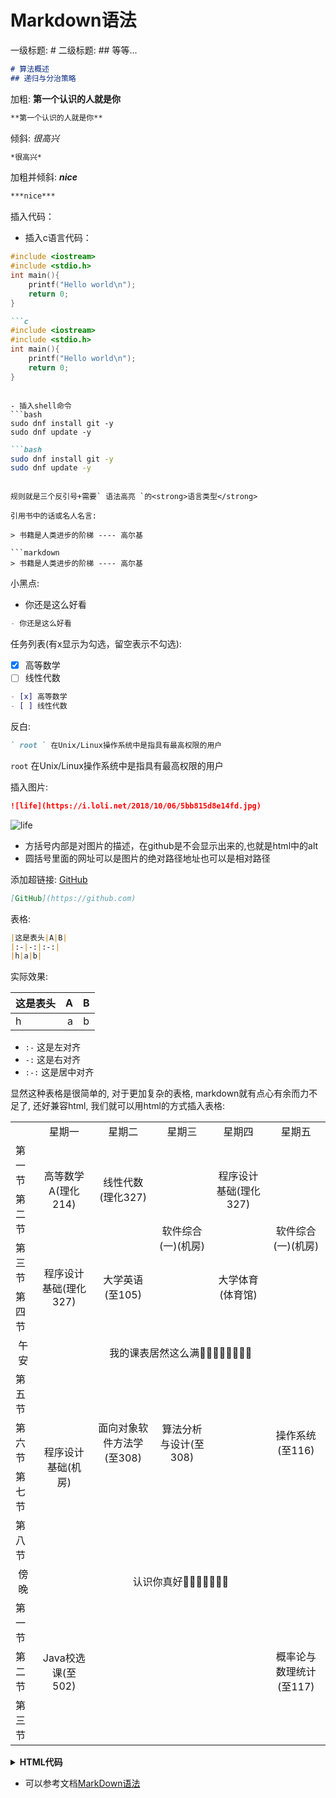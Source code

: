 <!-- TITLE: MarkDown语法 -->
<!-- SUBTITLE: A quick summary of MarkDown语法 -->

# Markdown语法
一级标题: #
二级标题: ##
等等...

```markdown
# 算法概述
## 递归与分治策略
```

加粗: **第一个认识的人就是你**
```markdown
**第一个认识的人就是你**
```
倾斜: *很高兴*
```markdown
*很高兴*
```
加粗并倾斜: ***nice***
```markdown
***nice***
```
插入代码：
- 插入c语言代码：
```c
#include <iostream>
#include <stdio.h>
int main(){
    printf("Hello world\n");
    return 0;
}
```

```markdown
```c
#include <iostream>
#include <stdio.h>
int main(){
    printf("Hello world\n");
    return 0;
}
```   
```

- 插入shell命令
```bash
sudo dnf install git -y
sudo dnf update -y
```

```markdown
```bash
sudo dnf install git -y
sudo dnf update -y
```     
```

规则就是三个反引号+需要` 语法高亮 `的<strong>语言类型</strong>

引用书中的话或名人名言:

> 书籍是人类进步的阶梯 ---- 高尔基

```markdown
> 书籍是人类进步的阶梯 ---- 高尔基
```

小黑点:

- 你还是这么好看

```markdown
- 你还是这么好看
```

任务列表(有x显示为勾选，留空表示不勾选):
- [x] 高等数学
- [ ] 线性代数

```markdown
- [x] 高等数学
- [ ] 线性代数
```

反白:

```markdown
` root ` 在Unix/Linux操作系统中是指具有最高权限的用户
```

` root ` 在Unix/Linux操作系统中是指具有最高权限的用户

插入图片:
```markdown
![life](https://i.loli.net/2018/10/06/5bb815d8e14fd.jpg)
```

![life](https://i.loli.net/2018/10/06/5bb815d8e14fd.jpg)

- 方括号内部是对图片的描述，在github是不会显示出来的,也就是html中的alt
- 圆括号里面的网址可以是图片的绝对路径地址也可以是相对路径

添加超链接:
[GitHub](https://github.com)
```markdown
[GitHub](https://github.com)
```
表格:

```markdown
|这是表头|A|B|
|:-|-:|:-:|
|h|a|b|
```
实际效果:

|这是表头|A|B|
|:-|-:|:-:|
|h|a|b|

- ` :- ` 这是左对齐
- ` -: ` 这是右对齐
- ` :-: ` 这是居中对齐

显然这种表格是很简单的, 对于更加复杂的表格, markdown就有点心有余而力不足了, 还好兼容html, 我们就可以用html的方式插入表格:

<table class="table">
<th>
  <td align=center>星期一</td>
  <td align=center>星期二</td>
  <td align=center>星期三</td>
  <td align=center>星期四</td>
  <td align=center>星期五</td>
  </th>
  <tr>
  <td>第一节</td>
  <td align=center rowspan=2>高等数学A(理化214)</td>
  <td align=center rowspan=2>线性代数(理化327)</td>
  <td align=center rowspan=4>软件综合(一)(机房)</td>
  <td align=center rowspan=2>程序设计基础(理化327)</td>
  <td align=center rowspan=4>软件综合(一)(机房)</td>
  </tr>
  <tr>
  <td>第二节</td>
  </tr>
  <tr>
  <td>第三节</td>
  <td align=center rowspan=2>程序设计基础(理化327)</td>
  <td align=center rowspan=2>大学英语(至105)</td>
  <td align=center rowspan=2>大学体育(体育馆)</td>
  </tr>
  <tr>
  <td>第四节</td>
  </tr>
  <tr>
  <td align=center>午安</td>
  <td align=center colspan=5>我的课表居然这么满🍎🍏🍐🍑🍒🍓🥝🍅</td>
  </tr>
  <tr>
  <td>第五节</td>
  <td align=center rowspan=4>程序设计基础(机房)</td>
  <td align=center rowspan=3>面向对象软件方法学(至308)</td>
  <td align=center rowspan=3>算法分析与设计(至308)</td>
  <td></td>
  <td align=center rowspan=3>操作系统(至116)</td>
  </tr>
  <tr>
  <td>第六节</td>
  <td></td>
  
  </tr>
  <tr>
  <td>第七节</td>
  <td></td>
  </tr>
  <tr>
  <td>第八节</td>
  <td></td>
  <td></td>
  <td></td>
  <td></td>
  </tr>
  <tr>
  <td align=center>傍晚</td>
  <td align=center colspan=5>认识你真好🍇🍈🍉🍊🍋🍌🍍</td>
  </tr>
  <tr>
  <td>第一节</td>
  <td align=center rowspan=3>Java校选课(至502)</td>
  <td></td>
  <td></td>
  <td></td>
  <td align=center rowspan=3>概率论与数理统计(至117)</td>
  </tr>
  <tr>
  <td>第二节</td>
  <td></td>
  <td></td>
  <td></td>
  </tr>
  <tr>
  <td>第三节</td>
  <td></td>
  <td></td>
  <td></td>
  </tr>
</table>

<details><summary><strong>HTML代码</strong></summary>
```html
<table>
<th>
  <td align=center>星期一</td>
  <td align=center>星期二</td>
  <td align=center>星期三</td>
  <td align=center>星期四</td>
  <td align=center>星期五</td>
  </th>
  <tr>
  <td>第一节</td>
  <td align=center rowspan=2>高等数学A(理化214)</td>
  <td align=center rowspan=2>线性代数(理化327)</td>
  <td align=center rowspan=4>软件综合(一)(机房)</td>
  <td align=center rowspan=2>程序设计基础(理化327)</td>
  <td align=center rowspan=4>软件综合(一)(机房)</td>
  </tr>
  <tr>
  <td>第二节</td>
  </tr>
  <tr>
  <td>第三节</td>
  <td align=center rowspan=2>程序设计基础(理化327)</td>
  <td align=center rowspan=2>大学英语(至105)</td>
  <td align=center rowspan=2>大学体育(体育馆)</td>
  </tr>
  <tr>
  <td>第四节</td>
  </tr>
  <tr>
  <td align=center>午安</td>
  <td align=center colspan=5>我的课表居然这么满🍎🍏🍐🍑🍒🍓🥝🍅</td>
  </tr>
  <tr>
  <td>第五节</td>
  <td align=center rowspan=4>程序设计基础(机房)</td>
  <td align=center rowspan=3>面向对象软件方法学(至308)</td>
  <td align=center rowspan=3>算法分析与设计(至308)</td>
  <td></td>
  <td align=center rowspan=3>操作系统(至116)</td>
  </tr>
  <tr>
  <td>第六节</td>
  <td></td>
  
  </tr>
  <tr>
  <td>第七节</td>
  <td></td>
  </tr>
  <tr>
  <td>第八节</td>
  <td></td>
  <td></td>
  <td></td>
  <td></td>
  </tr>
  <tr>
  <td align=center>傍晚</td>
  <td align=center colspan=5>认识你真好🍇🍈🍉🍊🍋🍌🍍</td>
  </tr>
  <tr>
  <td>第一节</td>
  <td align=center rowspan=3>Java校选课(至502)</td>
  <td></td>
  <td></td>
  <td></td>
  <td align=center rowspan=3>概率论与数理统计(至117)</td>
  </tr>
  <tr>
  <td>第二节</td>
  <td></td>
  <td></td>
  <td></td>
  </tr>
  <tr>
  <td>第三节</td>
  <td></td>
  <td></td>
  <td></td>
  </tr>
</table>
```
</details>


- 可以参考文档[MarkDown语法](https://docs-legacy.requarks.io/wiki/user-guide/markdown-syntax)